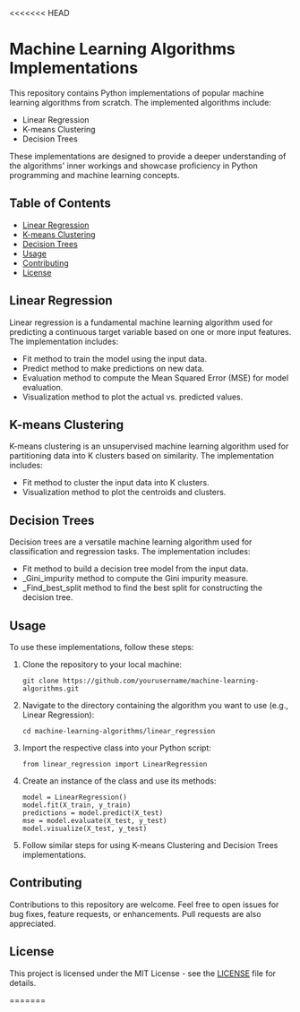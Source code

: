<<<<<<< HEAD
<!DOCTYPE html>
<html lang="en">
<head>
    <meta charset="UTF-8">
    <meta name="viewport" content="width=device-width, initial-scale=1.0">
    <title>Machine Learning Algorithms Implementations</title>
</head>
<body>

<h1>Machine Learning Algorithms Implementations</h1>

<p>This repository contains Python implementations of popular machine learning algorithms from scratch. The implemented algorithms include:</p>

<ul>
    <li>Linear Regression</li>
    <li>K-means Clustering</li>
    <li>Decision Trees</li>
</ul>

<p>These implementations are designed to provide a deeper understanding of the algorithms' inner workings and showcase proficiency in Python programming and machine learning concepts.</p>

<h2>Table of Contents</h2>

<ul>
    <li><a href="#linear-regression">Linear Regression</a></li>
    <li><a href="#k-means-clustering">K-means Clustering</a></li>
    <li><a href="#decision-trees">Decision Trees</a></li>
    <li><a href="#usage">Usage</a></li>
    <li><a href="#contributing">Contributing</a></li>
    <li><a href="#license">License</a></li>
</ul>

<h2>Linear Regression</h2>

<p>Linear regression is a fundamental machine learning algorithm used for predicting a continuous target variable based on one or more input features. The implementation includes:</p>

<ul>
    <li>Fit method to train the model using the input data.</li>
    <li>Predict method to make predictions on new data.</li>
    <li>Evaluation method to compute the Mean Squared Error (MSE) for model evaluation.</li>
    <li>Visualization method to plot the actual vs. predicted values.</li>
</ul>

<h2>K-means Clustering</h2>

<p>K-means clustering is an unsupervised machine learning algorithm used for partitioning data into K clusters based on similarity. The implementation includes:</p>

<ul>
    <li>Fit method to cluster the input data into K clusters.</li>
    <li>Visualization method to plot the centroids and clusters.</li>
</ul>

<h2>Decision Trees</h2>

<p>Decision trees are a versatile machine learning algorithm used for classification and regression tasks. The implementation includes:</p>

<ul>
    <li>Fit method to build a decision tree model from the input data.</li>
    <li>_Gini_impurity method to compute the Gini impurity measure.</li>
    <li>_Find_best_split method to find the best split for constructing the decision tree.</li>
</ul>

<h2>Usage</h2>

<p>To use these implementations, follow these steps:</p>

<ol>
    <li>Clone the repository to your local machine:</li>
    <pre><code>git clone https://github.com/yourusername/machine-learning-algorithms.git</code></pre>
    <li>Navigate to the directory containing the algorithm you want to use (e.g., Linear Regression):</li>
    <pre><code>cd machine-learning-algorithms/linear_regression</code></pre>
    <li>Import the respective class into your Python script:</li>
    <pre><code>from linear_regression import LinearRegression</code></pre>
    <li>Create an instance of the class and use its methods:</li>
    <pre><code>model = LinearRegression()
model.fit(X_train, y_train)
predictions = model.predict(X_test)
mse = model.evaluate(X_test, y_test)
model.visualize(X_test, y_test)</code></pre>
    <li>Follow similar steps for using K-means Clustering and Decision Trees implementations.</li>
</ol>

<h2>Contributing</h2>

<p>Contributions to this repository are welcome. Feel free to open issues for bug fixes, feature requests, or enhancements. Pull requests are also appreciated.</p>

<h2>License</h2>

<p>This project is licensed under the MIT License - see the <a href="LICENSE">LICENSE</a> file for details.</p>

</body>
</html>
=======
